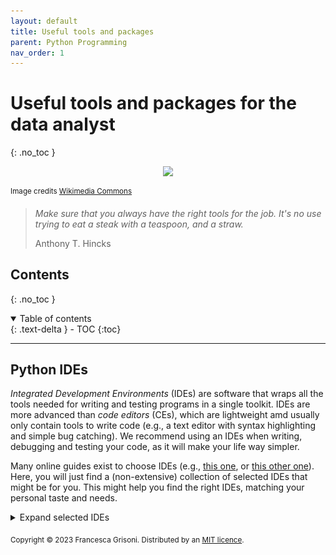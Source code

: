 ```yaml
---
layout: default
title: Useful tools and packages
parent: Python Programming
nav_order: 1
---
```


# Useful tools and packages for the data analyst
{: .no_toc }


<p align="center">
<img src="https://upload.wikimedia.org/wikipedia/commons/e/e8/Old_tools_collection_%2827204177988%29.jpg" width=600>
</p>

<sup>Image credits [Wikimedia Commons](https://commons.wikimedia.org/wiki/File:Old_tools_collection_%2827204177988%29.jpg)</sup>

> *Make sure that you always have the right tools for the job. It's no use trying to eat a steak with a teaspoon, and a straw.*
> 
> Anthony T. Hincks
 
## Contents
{: .no_toc }

<details open markdown="block">
  <summary>
    Table of contents
  </summary>
  {: .text-delta }
- TOC
{:toc}
</details>

---

## Python IDEs
*Integrated Development Environments* (IDEs) are software that wraps all the tools needed for writing and testing 
 programs in a single toolkit. IDEs are more advanced than *code editors* (CEs), which are lightweight amd usually
only contain tools to write code (e.g., a text editor with syntax highlighting and simple bug catching). We recommend
using an IDEs when writing, debugging and testing your code, as it will make your life way simpler.

Many online guides exist to choose IDEs (e.g., [this one](https://www.educative.io/blog/best-python-ides-ce-2021), or 
[this other one](https://www.simplilearn.com/tutorials/python-tutorial/python-ide)). Here, you will just find a (non-extensive)
collection of selected IDEs that might be for you. This might help you find the right IDEs, matching your personal taste and needs.

<details close markdown="block">
  <summary>
    Expand selected IDEs
  </summary>

### Visual Studio Code
[Visual Studio Code](https://code.visualstudio.com/) (VS Code) is a full-featured code editor available for Linux, Mac OS X, and Windows. 
It is small and light-weight, but full-featured, as well as open-source, extensible, and configurable for almost any task.
VS Code is full-featured despite having a small footprint. One of our favourites IDEs for Python. 
![img.png](ide_VScode/img.png)

### PyCharm
[PyCharm](https://www.jetbrains.com/pycharm/) is the de facto Python IDE environment, with a big community support. It is fully featured
and is available for Linux, Mac OS X, and Windows. It is available in both paid (Professional) and free (Community) editions, 
although the community edition might be somewhat limited for advanced tasks. Free educational licenses are available
for the Professional edition upon request. Also among our favourite IDEs!
![img.png](images/ide_pycharm.png)

### Spyder
[Spyder](https://www.spyder-ide.org/) is an open-source Python IDE that’s optimized for data science and analysis. 
Spyder comes included with the Anaconda package manager distribution, so you might have already installed it on your computed.
Spyder integrates well with common Python data science libraries like SciPy, NumPy, and Matplotlib. A special feature
of Spyder is a “variable explorer” that allows you to display data using a table-based layout right inside your IDE. 
Overall, it is a more specialized IDE compared to the previous ones, that might be very suited for data science but not 
necessarily for other coding tasks. 

![img.png](ide_spyder/ides_spyder.png)

</details>

<sub>Copyright &copy; 2023 Francesca Grisoni. Distributed by an [MIT licence](LICENSE).</sub>
